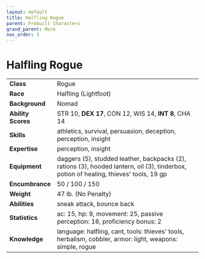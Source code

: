 ```yaml
---
layout: default
title: Halfling Rogue
parent: Prebuilt Characters
grand_parent: More
nav_order: 3
---
```


# Halfling Rogue

|                    |                                                                                                                                       |
| :----------------- | :------------------------------------------------------------------------------------------------------------------------------------ |
| **Class**          | Rogue                                                                                                                                 |
| **Race**           | Halfling (Lightfoot)                                                                                                                  |
| **Background**     | Nomad                                                                                                                                 |
| **Ability Scores** | STR 10, **DEX 17**, CON 12, WIS 14, **INT 8**, CHA 14                                                                                 |
| **Skills**         | athletics, survival, persuasion, deception, perception, insight                                                                       |
| **Expertise**      | perception, insight                                                                                                                   |
| **Equipment**      | daggers (5), studded leather, backpacks (2), rations (3), hooded lantern, oil (3), tinderbox, potion of healing, thieves' tools, 19 gp |
| **Encumbrance**    | 50 / 100 / 150                                                                                                                        |
| **Weight**         | 47 lb. (No Penalty)                                                                                                                   |
| **Abilities**      | sneak attack, bounce back                                                                                                             |
| **Statistics**     | ac: 15, hp: 9, movement: 25, passive perception: 16,  proficiency bonus: 2                                                            |
| **Knowledge**      | language: halfling, cant, tools: thieves' tools, herbalism, cobbler, armor: light, weapons: simple, rogue                             |